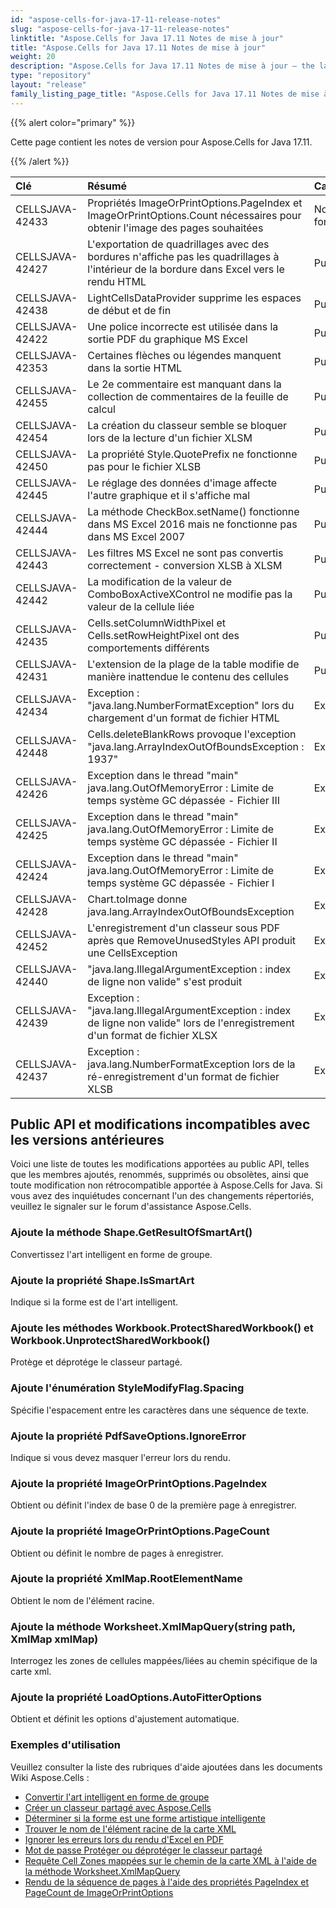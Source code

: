 ```yaml
---
id: "aspose-cells-for-java-17-11-release-notes"
slug: "aspose-cells-for-java-17-11-release-notes"
linktitle: "Aspose.Cells for Java 17.11 Notes de mise à jour"
title: "Aspose.Cells for Java 17.11 Notes de mise à jour"
weight: 20
description: "Aspose.Cells for Java 17.11 Notes de mise à jour – the latest updates and fixes."
type: "repository"
layout: "release"
family_listing_page_title: "Aspose.Cells for Java 17.11 Notes de mise à jour"
---
```

{{% alert color="primary" %}} 

Cette page contient les notes de version pour Aspose.Cells for Java 17.11.

{{% /alert %}} 

|**Clé**|**Résumé**|**Catégorie**|
|:- |:- |:- |
|CELLSJAVA-42433|Propriétés ImageOrPrintOptions.PageIndex et ImageOrPrintOptions.Count nécessaires pour obtenir l'image des pages souhaitées|Nouvelle fonctionnalité|
|CELLSJAVA-42427|L'exportation de quadrillages avec des bordures n'affiche pas les quadrillages à l'intérieur de la bordure dans Excel vers le rendu HTML|Punaise|
|CELLSJAVA-42438|LightCellsDataProvider supprime les espaces de début et de fin|Punaise|
|CELLSJAVA-42422|Une police incorrecte est utilisée dans la sortie PDF du graphique MS Excel|Punaise|
|CELLSJAVA-42353|Certaines flèches ou légendes manquent dans la sortie HTML|Punaise|
|CELLSJAVA-42455|Le 2e commentaire est manquant dans la collection de commentaires de la feuille de calcul|Punaise|
|CELLSJAVA-42454|La création du classeur semble se bloquer lors de la lecture d'un fichier XLSM|Punaise|
|CELLSJAVA-42450|La propriété Style.QuotePrefix ne fonctionne pas pour le fichier XLSB|Punaise|
|CELLSJAVA-42445|Le réglage des données d'image affecte l'autre graphique et il s'affiche mal|Punaise|
|CELLSJAVA-42444|La méthode CheckBox.setName() fonctionne dans MS Excel 2016 mais ne fonctionne pas dans MS Excel 2007|Punaise|
|CELLSJAVA-42443|Les filtres MS Excel ne sont pas convertis correctement - conversion XLSB à XLSM|Punaise|
|CELLSJAVA-42442|La modification de la valeur de ComboBoxActiveXControl ne modifie pas la valeur de la cellule liée|Punaise|
|CELLSJAVA-42435|Cells.setColumnWidthPixel et Cells.setRowHeightPixel ont des comportements différents|Punaise|
|CELLSJAVA-42431|L'extension de la plage de la table modifie de manière inattendue le contenu des cellules|Punaise|
|CELLSJAVA-42434|Exception : "java.lang.NumberFormatException" lors du chargement d'un format de fichier HTML|Exception|
|CELLSJAVA-42448|Cells.deleteBlankRows provoque l'exception "java.lang.ArrayIndexOutOfBoundsException : 1937"|Exception|
|CELLSJAVA-42426|Exception dans le thread "main" java.lang.OutOfMemoryError : Limite de temps système GC dépassée - Fichier III|Exception|
|CELLSJAVA-42425|Exception dans le thread "main" java.lang.OutOfMemoryError : Limite de temps système GC dépassée - Fichier II|Exception|
|CELLSJAVA-42424|Exception dans le thread "main" java.lang.OutOfMemoryError : Limite de temps système GC dépassée - Fichier I|Exception|
|CELLSJAVA-42428|Chart.toImage donne java.lang.ArrayIndexOutOfBoundsException|Exception|
|CELLSJAVA-42452|L'enregistrement d'un classeur sous PDF après que RemoveUnusedStyles API produit une CellsException|Exception|
|CELLSJAVA-42440|"java.lang.IllegalArgumentException : index de ligne non valide" s'est produit|Exception|
|CELLSJAVA-42439|Exception : "java.lang.IllegalArgumentException : index de ligne non valide" lors de l'enregistrement d'un format de fichier XLSX|Exception|
|CELLSJAVA-42437|Exception : java.lang.NumberFormatException lors de la ré-enregistrement d'un format de fichier XLSB|Exception|
## **Public API et modifications incompatibles avec les versions antérieures**
Voici une liste de toutes les modifications apportées au public API, telles que les membres ajoutés, renommés, supprimés ou obsolètes, ainsi que toute modification non rétrocompatible apportée à Aspose.Cells for Java. Si vous avez des inquiétudes concernant l'un des changements répertoriés, veuillez le signaler sur le forum d'assistance Aspose.Cells.
### **Ajoute la méthode Shape.GetResultOfSmartArt()**
Convertissez l'art intelligent en forme de groupe.
### **Ajoute la propriété Shape.IsSmartArt**
Indique si la forme est de l'art intelligent.
### **Ajoute les méthodes Workbook.ProtectSharedWorkbook() et Workbook.UnprotectSharedWorkbook()**
Protège et déprotége le classeur partagé.
### **Ajoute l'énumération StyleModifyFlag.Spacing**
Spécifie l'espacement entre les caractères dans une séquence de texte.
### **Ajoute la propriété PdfSaveOptions.IgnoreError**
Indique si vous devez masquer l'erreur lors du rendu.
### **Ajoute la propriété ImageOrPrintOptions.PageIndex**
Obtient ou définit l'index de base 0 de la première page à enregistrer.
### **Ajoute la propriété ImageOrPrintOptions.PageCount**
Obtient ou définit le nombre de pages à enregistrer.
### **Ajoute la propriété XmlMap.RootElementName**
Obtient le nom de l'élément racine.
### **Ajoute la méthode Worksheet.XmlMapQuery(string path, XmlMap xmlMap)**
Interrogez les zones de cellules mappées/liées au chemin spécifique de la carte xml.
### **Ajoute la propriété LoadOptions.AutoFitterOptions**
Obtient et définit les options d'ajustement automatique.


### **Exemples d'utilisation**
Veuillez consulter la liste des rubriques d'aide ajoutées dans les documents Wiki Aspose.Cells :

- [Convertir l'art intelligent en forme de groupe](https://docs.aspose.com/cells/fr/java/convert-the-smart-art-to-group-shape/)
- [Créer un classeur partagé avec Aspose.Cells](https://docs.aspose.com/cells/fr/java/create-shared-workbook-with-aspose-cells/)
- [Déterminer si la forme est une forme artistique intelligente](https://docs.aspose.com/cells/fr/java/determine-if-shape-is-smart-art-shape/)
- [Trouver le nom de l'élément racine de la carte XML](https://docs.aspose.com/cells/fr/java/find-the-root-element-name-of-xml-map/)
- [Ignorer les erreurs lors du rendu d'Excel en PDF](https://docs.aspose.com/cells/fr/java/ignore-errors-while-rendering-excel-to-pdf/)
- [Mot de passe Protéger ou déprotéger le classeur partagé](https://docs.aspose.com/cells/fr/java/password-protect-or-unprotect-the-shared-workbook/)
- [Requête Cell Zones mappées sur le chemin de la carte XML à l'aide de la méthode Worksheet.XmlMapQuery](https://docs.aspose.com/cells/fr/java/query-cell-areas-mapped-to-xml-map-path-using-worksheet-xmlmapquery-method/)
- [Rendu de la séquence de pages à l'aide des propriétés PageIndex et PageCount de ImageOrPrintOptions](https://docs.aspose.com/cells/fr/java/render-sequence-of-pages-using-pageindex-and-pagecount-properties-of-imageorprintoptions/)
